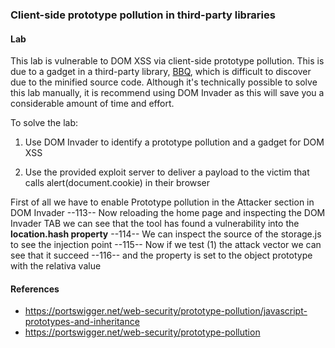 ### Client-side prototype pollution in third-party libraries
#### Lab
 This lab is vulnerable to DOM XSS via client-side prototype pollution. This is due to a gadget in a third-party library, [BBQ](https://github.com/BlackFan/client-side-prototype-pollution/blob/master/pp/jquery-bbq.md), which is difficult to discover due to the minified source code. Although it's technically possible to solve this lab manually, it is recommend using DOM Invader as this will save you a considerable amount of time and effort.

To solve the lab:

1. Use DOM Invader to identify a prototype pollution and a gadget for DOM XSS

1. Use the provided exploit server to deliver a payload to the victim that calls alert(document.cookie) in their browser

First of all we have to enable Prototype pollution in the Attacker section in DOM Invader
--113--
Now reloading the home page and inspecting the DOM Invader TAB we can see that the tool has found a vulnerability into the <b>location.hash property</b>
--114--
We can inspect the source of the storage.js to see the injection point
--115--
Now if we test (1) the attack vector we can see that it succeed
--116--
and the property is set to the object prototype with the relativa value


#### References
+ https://portswigger.net/web-security/prototype-pollution/javascript-prototypes-and-inheritance
+ https://portswigger.net/web-security/prototype-pollution
